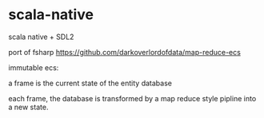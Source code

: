 # scala-native

scala native + SDL2

port of fsharp https://github.com/darkoverlordofdata/map-reduce-ecs

immutable ecs:

a frame is the current state of the entity database

each frame, the database is transformed by a map reduce style pipline into a new state.